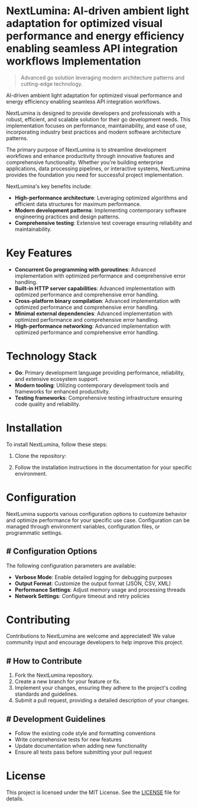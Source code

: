 <!-- fallback_NextLumina_20250802200535_39211 -->

# NextLumina: AI-driven ambient light adaptation for optimized visual performance and energy efficiency enabling seamless API integration workflows Implementation
> Advanced go solution leveraging modern architecture patterns and cutting-edge technology.

AI-driven ambient light adaptation for optimized visual performance and energy efficiency enabling seamless API integration workflows.

NextLumina is designed to provide developers and professionals with a robust, efficient, and scalable solution for their go development needs. This implementation focuses on performance, maintainability, and ease of use, incorporating industry best practices and modern software architecture patterns.

The primary purpose of NextLumina is to streamline development workflows and enhance productivity through innovative features and comprehensive functionality. Whether you're building enterprise applications, data processing pipelines, or interactive systems, NextLumina provides the foundation you need for successful project implementation.

NextLumina's key benefits include:

* **High-performance architecture**: Leveraging optimized algorithms and efficient data structures for maximum performance.
* **Modern development patterns**: Implementing contemporary software engineering practices and design patterns.
* **Comprehensive testing**: Extensive test coverage ensuring reliability and maintainability.

# Key Features

* **Concurrent Go programming with goroutines**: Advanced implementation with optimized performance and comprehensive error handling.
* **Built-in HTTP server capabilities**: Advanced implementation with optimized performance and comprehensive error handling.
* **Cross-platform binary compilation**: Advanced implementation with optimized performance and comprehensive error handling.
* **Minimal external dependencies**: Advanced implementation with optimized performance and comprehensive error handling.
* **High-performance networking**: Advanced implementation with optimized performance and comprehensive error handling.

# Technology Stack

* **Go**: Primary development language providing performance, reliability, and extensive ecosystem support.
* **Modern tooling**: Utilizing contemporary development tools and frameworks for enhanced productivity.
* **Testing frameworks**: Comprehensive testing infrastructure ensuring code quality and reliability.

# Installation

To install NextLumina, follow these steps:

1. Clone the repository:


2. Follow the installation instructions in the documentation for your specific environment.

# Configuration

NextLumina supports various configuration options to customize behavior and optimize performance for your specific use case. Configuration can be managed through environment variables, configuration files, or programmatic settings.

## # Configuration Options

The following configuration parameters are available:

* **Verbose Mode**: Enable detailed logging for debugging purposes
* **Output Format**: Customize the output format (JSON, CSV, XML)
* **Performance Settings**: Adjust memory usage and processing threads
* **Network Settings**: Configure timeout and retry policies

# Contributing

Contributions to NextLumina are welcome and appreciated! We value community input and encourage developers to help improve this project.

## # How to Contribute

1. Fork the NextLumina repository.
2. Create a new branch for your feature or fix.
3. Implement your changes, ensuring they adhere to the project's coding standards and guidelines.
4. Submit a pull request, providing a detailed description of your changes.

## # Development Guidelines

* Follow the existing code style and formatting conventions
* Write comprehensive tests for new features
* Update documentation when adding new functionality
* Ensure all tests pass before submitting your pull request

# License

This project is licensed under the MIT License. See the [LICENSE](https://github.com/ludo53/NextLumina/blob/main/LICENSE) file for details.
